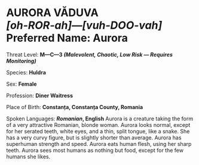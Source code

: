 # AURORA VĂDUVA<br>*[oh-ROR-ah]—[vuh-DOO-vah]*<br>Preferred Name: Aurora


Threat Level: **M—C—3 *(Malevolent, Chaotic, Low Risk — Requires Monitoring)***

Species: **Huldra**

Sex: **Female**

Profession: **Diner Waitress**

Place of Birth: **Constanța, Constanța County, Romania**

Spoken Languages: ***Romanian*, English**
Aurora is a creature taking the form of a very attractive Romanian, blonde woman. Aurora looks normal, except for her serated teeth, white eyes, and a thin, split tongue, like a snake. She has a very curvy figure, but is slightly shorter than average. Aurora has superhuman strength and speed. Aurora eats human flesh, using her sharp teeth. Aurora sees most humans as nothing but food, except for the few humans she likes.